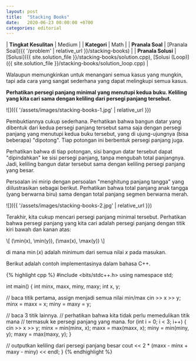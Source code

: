 ```yaml
---
layout: post
title:  "Stacking Books"
date:   2020-06-23 00:00:00 +0700
categories: editorial
---
```


| **Tingkat Kesulitan** | Medium |
| **Kategori** | Math |
| **Pranala Soal** | [Pranala Soal]({{ '/problem' | relative_url }}/stacking-books) |
| **Pranala Solusi** | [Solusi]({{ site.solution_file }}/stacking-books/solution.cpp), [Solusi (Loop)]({{ site.solution_file }}/stacking-books/solution_loop.cpp) |

Walaupun memungkinkan untuk menangani semua kasus yang mungkin, tapi ada cara yang sangat sederhana yang dapat melingkupi semua kasus.

**Perhatikan persegi panjang minimal yang menutupi kedua buku. Keliling yang kita cari sama dengan keliling dari persegi panjang tersebut.**

![]({{ '/assets/images/stacking-books-1.jpg' | relative_url }})

Pembuktiannya cukup sederhana. Perhatikan bahwa bangun datar yang dibentuk dari kedua persegi panjang tersebut sama saja dengan persegi panjang yang menutupi kedua buku tersebut, yang di ujung-ujungnya (bisa beberapa) "dipotong". Tiap potongan ini berbentuk persegi panjang juga.

Perhatikan bahwa di tiap potongan, sisi bangun datar tersebut dapat "dipindahkan" ke sisi persegi panjang, tanpa mengubah total panjangnya. Jadi, keliling bangun datar tersebut sama dengan keliling persegi panjang yang besar.

Persoalan ini mirip dengan persoalan "menghitung panjang tangga" yang diilustrasikan sebagai berikut. Perhatikan bahwa total panjang anak tangga (yang berwarna biru) sama dengan total panjang segmen berwarna merah.

![]({{ '/assets/images/stacking-books-2.jpg' | relative_url }})

Terakhir, kita cukup mencari persegi panjang minimal tersebut. Perhatikan bahwa persegi panjang yang kita cari adalah persegi panjang dengan titik kiri bawah dan kanan atas:

\\[ (\min(x), \min(y)), (\max(x), \max(y)) \\]

di mana $\min(x)$ adalah minimum dari semua nilai $x$ pada masukan.

Berikut adalah contoh implementasinya dalam bahasa C++.

{% highlight cpp %}
#include <bits/stdc++.h>
using namespace std;

int main() {
  int minx, maxx, miny, maxy;
  int x, y;

  // baca titik pertama, assign menjadi semua nilai min/max
  cin >> x >> y;
  minx = maxx = x;
  miny = maxy = y;

  // baca 3 titik lainnya.
  // perhatikan bahwa kita tidak perlu memedulikan titik mana
  // termasuk ke persegi panjang yang mana.
  for (int i = 0; i < 3; i++) {
    cin >> x >> y;
    minx = min(minx, x);
    maxx = max(maxx, x);
    miny = min(miny, y);
    maxy = max(maxy, y);
  }

  // outputkan keliling dari persegi panjang besar
  cout << 2 * (maxx - minx + maxy - miny) << endl;
}
{% endhighlight %}
